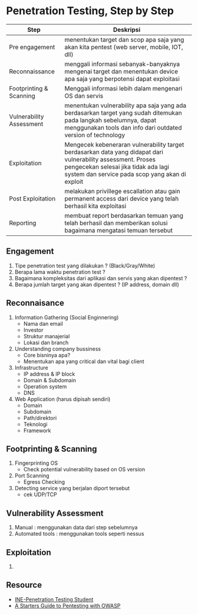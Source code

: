# Penetration Testing, Step by Step</br>
|Step|Deskripsi|
|---|---|
|Pre engagement|menentukan target dan scop apa saja yang akan kita pentest (web server, mobile, IOT, dll)|
|Reconnaissance|menggali informasi sebanyak-banyaknya mengenai target dan menentukan device apa saja yang berpotensi dapat exploitasi|
|Footprinting & Scanning|Menggali informasi lebih dalam mengenari OS dan servis|
|Vulnerability Assessment|menentukan vulnerability apa saja yang ada berdasarkan target yang sudah ditemukan pada langkah sebelumnya, dapat menggunakan tools dan info dari outdated version of technology|
|Exploitation|Mengecek kebeneraran vulnerability target berdasarkan data yang didapat dari vulnerability assessment. Proses pengecekan selesai jika tidak ada lagi system dan service pada scop yang akan di exploit|
|Post Exploitation|melakukan privillege escallation atau gain permanent access dari device yang telah berhasil kita exploitasi|
|Reporting|membuat report berdasarkan temuan yang telah berhasil dan memberikan solusi bagaimana mengatasi temuan tersebut|

## Engagement
1. Tipe penetration test yang dilakukan ? (Black/Gray/White)
2. Berapa lama waktu penetration test ?
3. Bagaimana kompleksitas dari aplikasi dan servis yang akan dipentest ?
4. Berapa jumlah target yang akan dipentest ? (IP address, domain dll)

## Reconnaisance
1. Information Gathering (Social Enginnering)
    - Nama dan email
    - Investor
    - Struktur manajerial
    - Lokasi dan branch
2. Understanding company bussiness
    - Core bisninya apa?
    - Menentukan apa yang critical dan vital bagi client
4. Infrastructure
    - IP address & IP block
    - Domain & Subdomain 
    - Operation system
    - DNS
5. Web Application (harus dipisah sendiri)
    - Domain
    - Subdomain
    - Path/direktori
    - Teknologi
    - Framework

## Footprinting & Scanning
1. Fingerprinting OS
    - Check potential vulnerability based on OS version
2. Port Scanning
    - Egress Checking
3. Detecting service yang berjalan diport tersebut
    - cek UDP/TCP

## Vulnerability Assessment
1. Manual : menggunakan data dari step sebelumnya
2. Automated tools : menggunakan tools seperti nessus

## Exploitation
1. 


## Resource
- [INE-Penetration Testing Student](https://my.ine.com/CyberSecurity/learning-paths/a223968e-3a74-45ed-884d-2d16760b8bbd/penetration-testing-student)
- [A Starters Guide to Pentesting with OWASP](https://www.youtube.com/watch?v=AO_sqXb-gKE)
